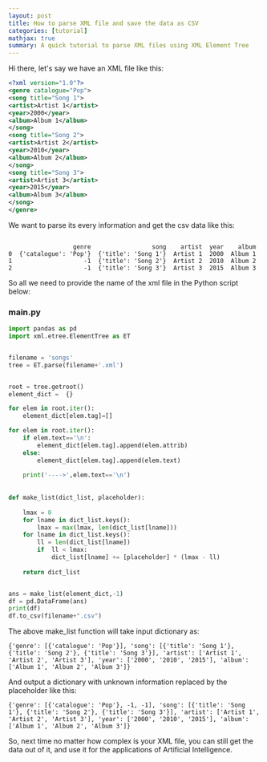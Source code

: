 ```yaml
---
layout: post
title: How to parse XML file and save the data as CSV
categories: [tutorial]
mathjax: true
summary: A quick tutorial to parse XML files using XML Element Tree
---
```


Hi there, let's say we have an XML file like this:

```xml
<?xml version="1.0"?>
<genre catalogue="Pop">
<song title="Song 1">
<artist>Artist 1</artist>
<year>2000</year>
<album>Album 1</album>
</song>
<song title="Song 2">
<artist>Artist 2</artist>
<year>2010</year>
<album>Album 2</album>
</song>
<song title="Song 3">
<artist>Artist 3</artist>
<year>2015</year>
<album>Album 3</album>
</song>
</genre>

```

We want to parse its every information and get the csv data like this:

```csv

                  genre                 song    artist  year    album
0  {'catalogue': 'Pop'}  {'title': 'Song 1'}  Artist 1  2000  Album 1
1                    -1  {'title': 'Song 2'}  Artist 2  2010  Album 2
2                    -1  {'title': 'Song 3'}  Artist 3  2015  Album 3
```

So all we need to provide the name of the xml file in the Python script below:

### main.py

```python
import pandas as pd
import xml.etree.ElementTree as ET


filename = 'songs'
tree = ET.parse(filename+'.xml')


root = tree.getroot()
element_dict =  {}

for elem in root.iter():
    element_dict[elem.tag]=[]

for elem in root.iter():
    if elem.text=='\n':
        element_dict[elem.tag].append(elem.attrib)
    else:        
        element_dict[elem.tag].append(elem.text)
   
    print('---->',elem.text=='\n')
    
    
def make_list(dict_list, placeholder):
    
    lmax = 0
    for lname in dict_list.keys():
        lmax = max(lmax, len(dict_list[lname]))
    for lname in dict_list.keys():
        ll = len(dict_list[lname])
        if  ll < lmax:
            dict_list[lname] += [placeholder] * (lmax - ll)
    
    return dict_list


ans = make_list(element_dict,-1)
df = pd.DataFrame(ans)
print(df)
df.to_csv(filename+".csv")

```

The above make_list function will take input dictionary as:

```
{'genre': [{'catalogue': 'Pop'}], 'song': [{'title': 'Song 1'}, {'title': 'Song 2'}, {'title': 'Song 3'}], 'artist': ['Artist 1', 'Artist 2', 'Artist 3'], 'year': ['2000', '2010', '2015'], 'album': ['Album 1', 'Album 2', 'Album 3']}
```

And output a dictionary with unknown information replaced by the placeholder like this:

```
{'genre': [{'catalogue': 'Pop'}, -1, -1], 'song': [{'title': 'Song 1'}, {'title': 'Song 2'}, {'title': 'Song 3'}], 'artist': ['Artist 1', 'Artist 2', 'Artist 3'], 'year': ['2000', '2010', '2015'], 'album': ['Album 1', 'Album 2', 'Album 3']}
```

So, next time no matter how complex is your XML file, you can still get the data out of it, and use it for the applications of Artificial Intelligence.
